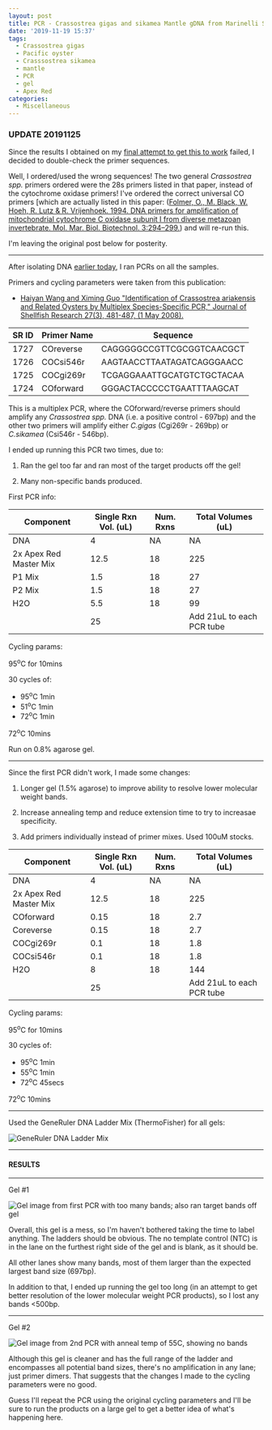 ```yaml
---
layout: post
title: PCR - Crassostrea gigas and sikamea Mantle gDNA from Marinelli Shellfish Company
date: '2019-11-19 15:37'
tags:
  - Crassostrea gigas
  - Pacific oyster
  - Crasssostrea sikamea
  - mantle
  - PCR
  - gel
  - Apex Red
categories:
  - Miscellaneous
---
```


### UPDATE 20191125

Since the results I obtained on my [final attempt to get this to work](https://robertslab.github.io/sams-notebook/2019/11/21/PCR-Crassostrea-gigas-and-sikamea-Mantle-gDNA-from-Marinellie-Shellfish-Company-No-Multiplex.html) failed, I decided to double-check the primer sequences.

Well, I ordered/used the wrong sequences! The two general _Crassostrea spp._ primers ordered were the 28s primers listed in that paper, instead of the cytochrome oxidase primers! I've ordered the correct universal CO primers [which are actually listed in this paper: ([Folmer, O., M. Black, W. Hoeh, R. Lutz & R. Vrijenhoek. 1994. DNA
primers for amplification of mitochondrial cytochrome C oxidase
subunit I from diverse metazoan invertebrate. Mol. Mar. Biol.
Biotechnol. 3:294–299.](https://www.researchgate.net/publication/15316743_DNA_primers_for_amplification_of_mitochondrial_Cytochrome_C_oxidase_subunit_I_from_diverse_metazoan_invertebrates)) and will re-run this.

I'm leaving the original post below for posterity.

---
After isolating DNA [earlier today](https://robertslab.github.io/sams-notebook/2019/11/19/DNA-Isolation-and-Quantification-Crassostrea-gigas-and-Crassostrea-sikamea-Mantle-Tissue-from-Marinelli-Shellfish-Company.html), I ran PCRs on all the samples.

Primers and cycling parameters were taken from this publication:

- [Haiyan Wang and Ximing Guo "Identification of Crassostrea ariakensis and Related Oysters by Multiplex Species-Specific PCR," Journal of Shellfish Research 27(3), 481-487, (1 May 2008).](https://www.researchgate.net/profile/Ximing_Guo/publication/259643859_Identification_of_Crassostrea_ariakensis_and_related_oysters_by_multiplex_species-specific_PCR/links/55c79eb708aeb9756746e35e/Identification-of-Crassostrea-ariakensis-and-related-oysters-by-multiplex-species-specific-PCR.pdf)

| SR ID | Primer Name | Sequence                   |
|-------|-------------|----------------------------|
| 1727  | COreverse   | CAGGGGGCCGTTCGCGGTCAACGCT  |
| 1726  | COCsi546r   | AAGTAACCTTAATAGATCAGGGAACC |
| 1725  | COCgi269r   | TCGAGGAAATTGCATGTCTGCTACAA |
| 1724  | COforward   | GGGACTACCCCCTGAATTTAAGCAT  |

This is a multiplex PCR, where the COforward/reverse primers should amplify any _Crassostrea spp._ DNA (i.e. a positive control - 697bp) and the other two primers will amplify either _C.gigas_ (Cgi269r - 269bp) or _C.sikamea_ (Csi546r - 546bp).


I ended up running this PCR two times, due to:

1. Ran the gel too far and ran most of the target products off the gel!

2. Many non-specific bands produced.

First PCR info:

| Component              | Single Rxn Vol. (uL) | Num. Rxns | Total Volumes (uL)        |
|------------------------|----------------------|-----------|---------------------------|
| DNA                    | 4                    | NA        | NA                        |
| 2x Apex Red Master Mix | 12.5                 | 18        | 225                       |
| P1 Mix                 | 1.5                  | 18        | 27                        |
| P2 Mix                 | 1.5                  | 18        | 27                        |
| H2O                    | 5.5                  | 18        | 99                        |
|                        | 25                   |           | Add 21uL to each PCR tube |


Cycling params:

95<sup>o</sup>C for 10mins

30 cycles of:

- 95<sup>o</sup>C 1min
- 51<sup>o</sup>C 1min
- 72<sup>o</sup>C 1min

72<sup>o</sup>C 10mins

Run on 0.8% agarose gel.

---

Since the first PCR didn't work, I made some changes:

1. Longer gel (1.5% agarose) to improve ability to resolve lower molecular weight bands.

2. Increase annealing temp and reduce extension time to try to increasae specificity.

3. Add primers individually instead of primer mixes. Used 100uM stocks.

| Component              | Single Rxn Vol. (uL) | Num. Rxns | Total Volumes (uL)        |
|------------------------|----------------------|-----------|---------------------------|
| DNA                    | 4                    | NA        | NA                        |
| 2x Apex Red Master Mix | 12.5                 | 18        | 225                       |
| COforward              | 0.15                 | 18        | 2.7                       |
| Coreverse              | 0.15                 | 18        | 2.7                       |
| COCgi269r              | 0.1                  | 18        | 1.8                       |
| COCsi546r              | 0.1                  | 18        | 1.8                       |
| H2O                    | 8                    | 18        | 144                       |
|                        | 25                   |           | Add 21uL to each PCR tube |

Cycling params:

95<sup>o</sup>C for 10mins

30 cycles of:

- 95<sup>o</sup>C 1min
- 55<sup>o</sup>C 1min
- 72<sup>o</sup>C 45secs

72<sup>o</sup>C 10mins

---

Used the GeneRuler DNA Ladder Mix (ThermoFisher) for all gels:

![GeneRuler DNA Ladder Mix](https://github.com/RobertsLab/resources/blob/master/protocols/Commercial_Protocols/ThermoFisher_OgeneRuler_DNA_Ladder_Mix_F100439.jpg?raw=true)

---

#### RESULTS


---

Gel #1

![Gel image from first PCR with too many bands; also ran target bands off gel](https://github.com/RobertsLab/sams-notebook/blob/master/images/20191119_gel_Cgigas_vs_Csikamea-01.jpg?raw=true)

Overall, this gel is a mess, so I'm haven't bothered taking the time to label anything. The ladders should be obvious. The no template control (NTC) is in the lane on the furthest right side of the gel and is blank, as it should be.

All other lanes show many bands, most of them larger than the expected largest band size (697bp).

In addition to that, I ended up running the gel too long (in an attempt to get better resolution of the lower molecular weight PCR products), so I lost any bands <500bp.

---

Gel #2

![Gel image from 2nd PCR with anneal temp of 55C, showing no bands](https://github.com/RobertsLab/sams-notebook/blob/master/images/20191119_gel_Cgigas_vs_Csikamea-02.jpg?raw=true)

Although this gel is cleaner and has the full range of the ladder and encompasses all potential band sizes, there's no amplification in any lane; just primer dimers. That suggests that the changes I made to the cycling parameters were no good.

Guess I'll repeat the PCR using the original cycling parameters and I'll be sure to run the products on a large gel to get a better idea of what's happening here.
